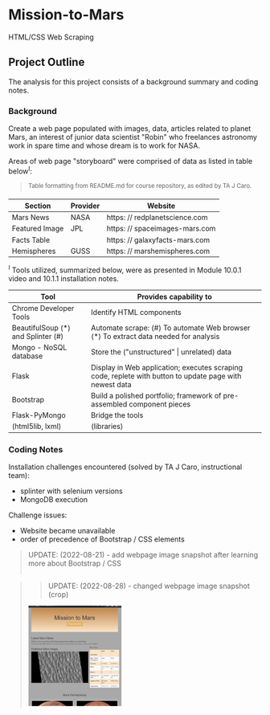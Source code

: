 # Mission-to-Mars
HTML/CSS Web Scraping

## Project Outline
The analysis for this project consists of a background summary and coding notes.

### Background
Create a web page populated with images, data, articles related to planet Mars, an interest of junior data scientist "Robin" who freelances astronomy work in spare time and whose dream is to work for NASA.

Areas of web page "storyboard" were comprised of data as listed in table below<sup>I</sup>:

><sup>Table formatting from README.md for course repository,
as edited by TA J Caro.</sup>

|Section|Provider|Website|
|---|---|---|
|Mars News|NASA|https: // redplanetscience.com|
|Featured Image|JPL|https: // spaceimages-mars.com|
|Facts Table||https: // galaxyfacts-mars.com|
|Hemispheres|GUSS|https: // marshemispheres.com|

<sup>I</sup> Tools utilized, summarized below, were as presented in Module 10.0.1 video and 10.1.1 installation notes.

|Tool|Provides capability to|
|---|---|
|Chrome Developer Tools|Identify HTML components|
|BeautifulSoup (\*) and Splinter (#) |Automate scrape: (#) To automate Web browser (\*) To extract data needed for analysis |
|Mongo - NoSQL database|Store the ("unstructured" \| unrelated) data|
|Flask|Display in Web application; executes scraping code, replete with button to update page with newest data|
|Bootstrap|Build a polished portfolio; framework of pre-assembled component pieces|
|Flask-PyMongo|Bridge the tools|
|(html5lib, lxml)|(libraries)|

### Coding Notes
Installation challenges encountered (solved by TA J Caro, instructional team):
- splinter with selenium versions
- MongoDB execution

Challenge issues:
- Website became unavailable
- order of precedence of Bootstrap / CSS elements

>UPDATE: (2022-08-21) - add webpage image snapshot after learning more about Bootstrap / CSS
>~~~img src="Resources/images/Page_snap.png"~~~

>>UPDATE: (2022-08-28) - changed webpage image snapshot (crop)
><img src="Resources/images/Page_snapt.png" width="40%">


